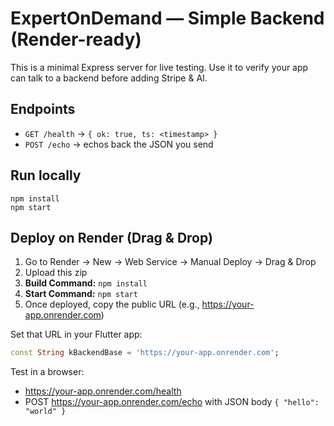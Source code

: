 # ExpertOnDemand — Simple Backend (Render-ready)

This is a minimal Express server for live testing.
Use it to verify your app can talk to a backend before adding Stripe & AI.

## Endpoints
- `GET /health` -> `{ ok: true, ts: <timestamp> }`
- `POST /echo` -> echos back the JSON you send

## Run locally
```
npm install
npm start
```

## Deploy on Render (Drag & Drop)
1. Go to Render -> New -> Web Service -> Manual Deploy -> Drag & Drop
2. Upload this zip
3. **Build Command:** `npm install`
4. **Start Command:** `npm start`
5. Once deployed, copy the public URL (e.g., https://your-app.onrender.com)

Set that URL in your Flutter app:
```dart
const String kBackendBase = 'https://your-app.onrender.com';
```

Test in a browser:
- https://your-app.onrender.com/health
- POST https://your-app.onrender.com/echo with JSON body `{ "hello": "world" }`
